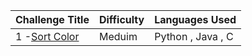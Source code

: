 | Challenge Title                                                                            | Difficulty | Languages Used                         |
| ------------------------------------------------------------------------------------------ | ---------- | -------------------------------------- |
| 1 -[Sort Color](https://leetcode.com/problems/sort-colors/description/) |Meduim | Python , Java , C |